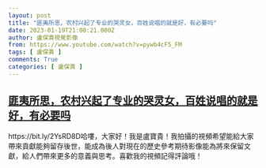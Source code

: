 ```yaml
---
layout: post
title: "匪夷所思，农村兴起了专业的哭灵女，百姓说唱的就是好，有必要吗"
date: 2023-01-19T21:00:21.000Z
author: 盧保貴視覺影像
from: https://www.youtube.com/watch?v=pywb4cF5_FM
tags: [ 盧保貴 ]
comments: True
categories: [ 盧保貴 ]
---
```

<!--1674162021000-->
[匪夷所思，农村兴起了专业的哭灵女，百姓说唱的就是好，有必要吗](https://www.youtube.com/watch?v=pywb4cF5_FM)
------

<div>
https://bit.ly/2YsRD8D哈嘍，大家好！我是盧寶貴！我拍攝的視頻希望能給大家帶來貢獻能夠留存後世，能成為後人對現在的歷史參考期待影像能為將來保留文獻，給人們帶來更多的意義與思考。喜歡我的視頻記得評論哦！
</div>
